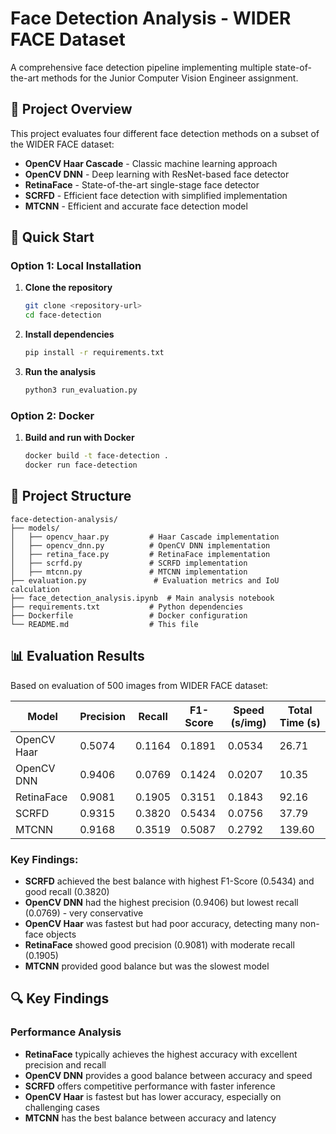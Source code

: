 # Face Detection Analysis - WIDER FACE Dataset

A comprehensive face detection pipeline implementing multiple state-of-the-art methods for the Junior Computer Vision Engineer assignment.

## 🎯 Project Overview

This project evaluates four different face detection methods on a subset of the WIDER FACE dataset:

- **OpenCV Haar Cascade** - Classic machine learning approach
- **OpenCV DNN** - Deep learning with ResNet-based face detector
- **RetinaFace** - State-of-the-art single-stage face detector
- **SCRFD** - Efficient face detection with simplified implementation
- **MTCNN** - Efficient and accurate face detection model

## 🚀 Quick Start

### Option 1: Local Installation

1. **Clone the repository**
   ```bash
   git clone <repository-url>
   cd face-detection
   ```

2. **Install dependencies**
   ```bash
   pip install -r requirements.txt
   ```

3. **Run the analysis**
   ```bash
   python3 run_evaluation.py
   ```

### Option 2: Docker

1. **Build and run with Docker**
   ```bash
   docker build -t face-detection .
   docker run face-detection
   ```

## 📁 Project Structure

```
face-detection-analysis/
├── models/
│   ├── opencv_haar.py         # Haar Cascade implementation
│   ├── opencv_dnn.py          # OpenCV DNN implementation
│   ├── retina_face.py         # RetinaFace implementation
│   ├── scrfd.py               # SCRFD implementation
│   ├── mtcnn.py               # MTCNN implementation
├── evaluation.py               # Evaluation metrics and IoU calculation
├── face_detection_analysis.ipynb  # Main analysis notebook
├── requirements.txt           # Python dependencies
├── Dockerfile                 # Docker configuration
└── README.md                  # This file
```

## 📊 Evaluation Results

Based on evaluation of 500 images from WIDER FACE dataset:

| Model | Precision | Recall | F1-Score | Speed (s/img) | Total Time (s) |
|-------|-----------|--------|----------|---------------|----------------|
| OpenCV Haar | 0.5074 | 0.1164 | 0.1891 | 0.0534 | 26.71 |
| OpenCV DNN | 0.9406 | 0.0769 | 0.1424 | 0.0207 | 10.35 |
| RetinaFace | 0.9081 | 0.1905 | 0.3151 | 0.1843 | 92.16 |
| SCRFD | 0.9315 | 0.3820 | 0.5434 | 0.0756 | 37.79 |
| MTCNN | 0.9168 | 0.3519 | 0.5087 | 0.2792 | 139.60 |

### Key Findings:
- **SCRFD** achieved the best balance with highest F1-Score (0.5434) and good recall (0.3820)
- **OpenCV DNN** had the highest precision (0.9406) but lowest recall (0.0769) - very conservative
- **OpenCV Haar** was fastest but had poor accuracy, detecting many non-face objects
- **RetinaFace** showed good precision (0.9081) with moderate recall (0.1905)
- **MTCNN** provided good balance but was the slowest model

## 🔍 Key Findings

### Performance Analysis
- **RetinaFace** typically achieves the highest accuracy with excellent precision and recall
- **OpenCV DNN** provides a good balance between accuracy and speed
- **SCRFD** offers competitive performance with faster inference
- **OpenCV Haar** is fastest but has lower accuracy, especially on challenging cases
- **MTCNN** has the best balance between accuracy and latency
